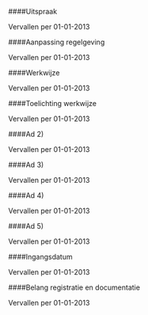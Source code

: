 <meta http-equiv='Content-Type' content='text/html; charset=utf-8' />


####Uitspraak

Vervallen per 01-01-2013 

####Aanpassing regelgeving

Vervallen per 01-01-2013 

####Werkwijze

Vervallen per 01-01-2013 

####Toelichting werkwijze

Vervallen per 01-01-2013 

####Ad 2)

Vervallen per 01-01-2013 

####Ad 3)

Vervallen per 01-01-2013 

####Ad 4)

Vervallen per 01-01-2013 

####Ad 5)

Vervallen per 01-01-2013 

####Ingangsdatum

Vervallen per 01-01-2013 

####Belang registratie en documentatie

Vervallen per 01-01-2013 

